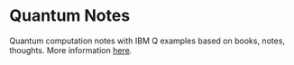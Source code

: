 # Quantum Notes

Quantum computation notes with IBM Q examples based on books, notes, thoughts. More information [here](https://made2591.github.io/posts/quantum-computing).
